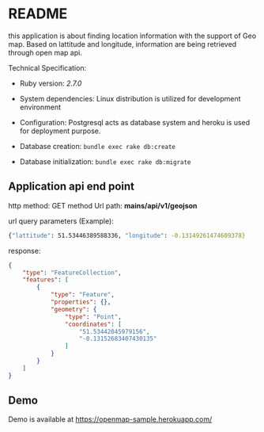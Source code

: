 # README

this application is about finding location information with the support of Geo map. Based on lattitude and longitude, information are being retrieved through open map api.

Technical Specification:

* Ruby version: *2.7.0*

* System dependencies: Linux distribution is utilized for development environment

* Configuration: Postgresql acts as database system and heroku is used for deployment purpose.

* Database creation: `bundle exec rake db:create`

* Database initialization: `bundle exec rake db:migrate`

## Application api end point
http method: GET method
Url path: **mains/api/v1/geojson**

url query parameters (Example):
```bash
{"lattitude": 51.53446389588336, "longitude": -0.13149261474609378}
```

response:
```json
{
    "type": "FeatureCollection",
    "features": [
        {
            "type": "Feature",
            "properties": {},
            "geometry": {
                "type": "Point",
                "coordinates": [
                    "51.53442045979156",
                    "-0.13152683407430135"
                ]
            }
        }
    ]
}
```

## Demo
Demo is available at https://openmap-sample.herokuapp.com/